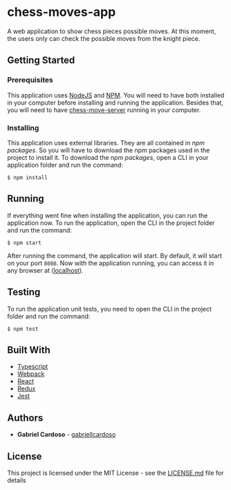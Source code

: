 # chess-moves-app
A web application to show chess pieces possible moves. At this moment, the users only can check the possible moves from the knight piece.

## Getting Started

### Prerequisites

This application uses [NodeJS] and [NPM]. You will need to have both installed in your computer before installing and running the application. Besides that, you will need to have [chess-move-server] running in your computer.

### Installing

This application uses external libraries. They are all contained in *npm packages*. So you will have to download the npm packages used in the project to install it. To download the *npm packages*, open a CLI in your application folder and run the command:

```
$ npm install
```

## Running

If everything went fine when installing the application, you can run the application now. To run the application, open the CLI in the project folder and run the command:

```
$ npm start
```

After running the command, the application will start. By default, it will start on your port `8080`. Now with the application running, you can access it in any browser at ([localhost]).

## Testing

To run the application unit tests, you need to open the CLI in the project folder and run the command:

```
$ npm test
```

## Built With

- [Typescript]
- [Webpack]
- [React]
- [Redux]
- [Jest]

## Authors

- **Gabriel Cardoso** - [gabriellcardoso]

## License

This project is licensed under the MIT License - see the [LICENSE.md] file for details

[NodeJS]: https://nodejs.org/en/
[NPM]: https://www.npmjs.com/
[chess-move-server]: https://github.com/gabriellcardoso/chess-moves-server
[localhost]: http://localhost:8080
[Typescript]: https://www.typescriptlang.org/
[Webpack]: https://webpack.js.org/
[React]: https://reactjs.org/
[Redux]: https://redux.js.org/
[Jest]: https://facebook.github.io/jest/
[gabriellcardoso]: https://github.com/gabriellcardoso
[LICENSE.md]: LICENSE.md
